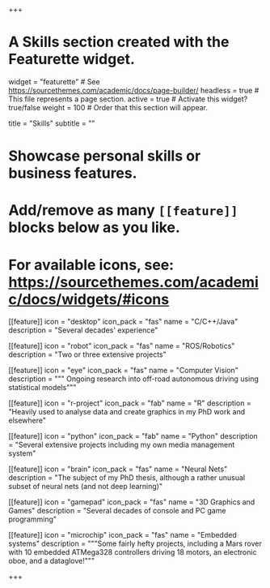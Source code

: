 +++
# A Skills section created with the Featurette widget.
widget = "featurette"  # See https://sourcethemes.com/academic/docs/page-builder/
headless = true  # This file represents a page section.
active = true  # Activate this widget? true/false
weight = 100  # Order that this section will appear.

title = "Skills"
subtitle = ""

# Showcase personal skills or business features.
# 
# Add/remove as many `[[feature]]` blocks below as you like.
# 
# For available icons, see: https://sourcethemes.com/academic/docs/widgets/#icons

[[feature]]
  icon = "desktop"
  icon_pack = "fas"
  name = "C/C++/Java"
  description = "Several decades' experience"  
  
[[feature]]
  icon = "robot"
  icon_pack = "fas"
  name = "ROS/Robotics"
  description = "Two or three extensive projects"

[[feature]]
  icon = "eye"
  icon_pack = "fas"
  name = "Computer Vision"
  description = """
  Ongoing research into off-road autonomous driving using statistical models"""

[[feature]]
  icon = "r-project"
  icon_pack = "fab"
  name = "R"
  description = "Heavily used to analyse data and create graphics in my PhD work and elsewhere"
  
[[feature]]
  icon = "python"
  icon_pack = "fab"
  name = "Python"
  description = "Several extensive projects including my own media management system"

[[feature]]
  icon = "brain"
  icon_pack = "fas"
  name = "Neural Nets"
  description = "The subject of my PhD thesis, although a rather unusual subset of neural nets (and not deep learning)"

[[feature]]
  icon = "gamepad"
  icon_pack = "fas"
  name = "3D Graphics and Games"
  description = "Several decades of console and PC game programming"
  
[[feature]]
  icon = "microchip"
  icon_pack = "fas"
  name = "Embedded systems"
  description = """Some fairly hefty projects, including a Mars rover
  with 10 embedded ATMega328 controllers driving 18 motors, an electronic oboe, and a dataglove!"""



+++
